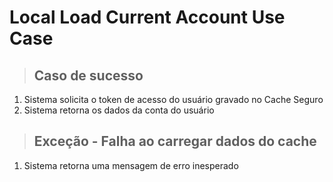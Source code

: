# Local Load Current Account Use Case

> ## Caso de sucesso

1. Sistema solicita o token de acesso do usuário gravado no Cache Seguro
2. Sistema retorna os dados da conta do usuário

> ## Exceção - Falha ao carregar dados do cache

1. Sistema retorna uma mensagem de erro inesperado
